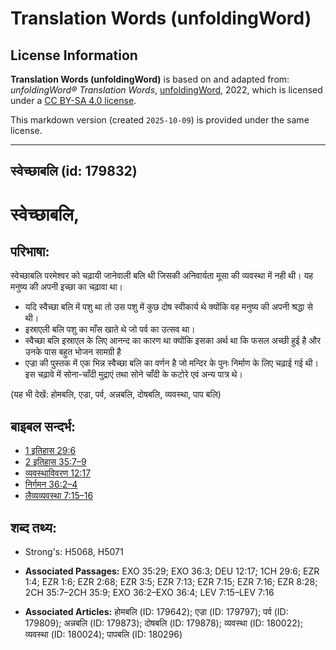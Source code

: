 # Translation Words (unfoldingWord)

## License Information

**Translation Words (unfoldingWord)** is based on and adapted from: _unfoldingWord® Translation Words_, [unfoldingWord](https://unfoldingword.org/utw), 2022, which is licensed under a [CC BY-SA 4.0 license](https://creativecommons.org/licenses/by-sa/4.0/legalcode.en).

This markdown version (created `2025-10-09`) is provided under the same license.



--------------------------------

## स्वेच्छाबलि (id: 179832)

स्वेच्छाबलि,
============

परिभाषा:
--------

स्वेच्छाबलि परमेश्वर को चढ़ायी जानेवाली बलि थी जिसकी अनिवार्यता मूसा की व्यवस्था में नही थी। यह मनुष्य की अपनी इच्छा का चढ़ावा था।

* यदि स्वैच्छा बलि में पशु था तो उस पशु में कुछ दोष स्वीकार्य थे क्योंकि वह मनुष्य की अपनी श्रद्धा से थी।
* इस्राएली बलि पशु का माँस खाते थे जो पर्व का उत्सव था।
* स्वैच्छा बलि इस्राएल के लिए आनन्द का कारण था क्योंकि इसका अर्थ था कि फसल अच्छी हुई है और उनके पास बहुत भोजन सामग्री है
* एज्रा की पुस्तक में एक भिन्न स्वैच्छा बलि का वर्णन है जो मन्दिर के पुनः निर्माण के लिए चढ़ाई गई थी। इस चढ़ावे में सोना\-चाँदी मुद्राएं तथा सोने चाँदी के कटोरे एवं अन्य पात्र थे।

(यह भी देखें: होमबलि, एज्रा, पर्व, अन्नबलि, दोषबलि, व्यवस्था, पाप बलि)

बाइबल सन्दर्भ:
--------------

* [1 इतिहास 29:6](https://ref.ly/1Chr0:0)
* [2 इतिहास 35:7–9](https://ref.ly/2Chr0:0)
* [व्यवस्थाविवरण 12:17](https://ref.ly/Deut12:17)
* [निर्गमन 36:2–4](https://ref.ly/Exod36:2-Exod36:4)
* [लैव्यव्यवस्था 7:15–16](https://ref.ly/Lev7:15-Lev7:16)

शब्द तथ्य:
----------

* Strong's: H5068, H5071

* **Associated Passages:** EXO 35:29; EXO 36:3; DEU 12:17; 1CH 29:6; EZR 1:4; EZR 1:6; EZR 2:68; EZR 3:5; EZR 7:13; EZR 7:15; EZR 7:16; EZR 8:28; 2CH 35:7–2CH 35:9; EXO 36:2–EXO 36:4; LEV 7:15–LEV 7:16
* **Associated Articles:** होमबलि (ID: 179642); एज्रा (ID: 179797); पर्व (ID: 179809); अन्नबलि (ID: 179873); दोषबलि (ID: 179878); व्यवस्था (ID: 180022); व्यवस्था (ID: 180024); पापबलि (ID: 180296)

